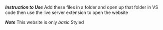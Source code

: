 ***Instruction to Use***
Add these files in a folder and open up that folder in VS code
then use the live server extension to open the website

***Note***
This website is only *basic* Styled
